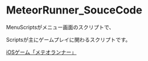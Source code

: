 # MeteorRunner_SouceCode

MenuScriptsがメニュー画面のスクリプトで、

Scriptsが主にゲームプレイに関わるスクリプトです。

[iOSゲーム「メテオランナー」](https://apps.apple.com/us/app/meteor-runner/id1608346742?itsct=apps_box_link&itscg=30200)
